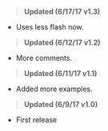 ><b>Updated (6/17/17 v1.3)</b><br>
* Uses less flash now.

><b>Updated (6/12/17 v1.2)</b><br>
* More comments.

><b>Updated (6/11/17 v1.1)</b><br>
* Added more examples.

><b>Updated (6/9/17 v1.0)</b><br>
* First release





